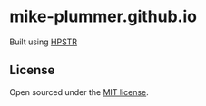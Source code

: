 # mike-plummer.github.io
 Built using [HPSTR](https://github.com/mmistakes/hpstr-jekyll-theme)

## License

Open sourced under the [MIT license](LICENSE.md).
